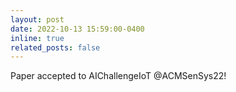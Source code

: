 ```yaml
---
layout: post
date: 2022-10-13 15:59:00-0400
inline: true
related_posts: false
---
```


Paper accepted to AIChallengeIoT @ACMSenSys22!